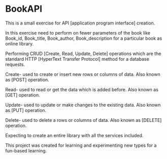 # BookAPI


This is a small exercise for API [application program interface] creation. 

In this exercise need to perform on fewer parameters of the book like Book_id, Book_title, Book_author, Book_description for a particular book as online library.

Performing CRUD [Create, Read, Update, Delete] operations which are the standard HTTP [HyperText Transfer Protocol] method for a database requests. 

Create- used to create or insert new rows or columns of data. Also known as [POST] operation.

Read- used to read or get the data which is added before. Also known as [GET] operation.

Update- used to update or make changes to the existing data. Also known as [PUT] operation.

Delete- used to delete a rows or columns of data. Also known as [DELETE] operation.

Expecting to create an entire library with all the services included.

This project was created for learning and experimenting new types for a fun-based learning.
